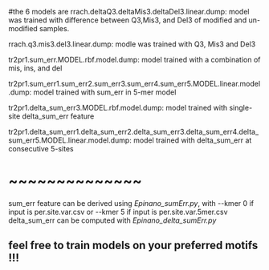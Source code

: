 #the 6 models are 
rrach.deltaQ3.deltaMis3.deltaDel3.linear.dump: model was trained with difference between Q3,Mis3, and Del3 of modified and un-modified samples.

rrach.q3.mis3.del3.linear.dump: modle was trained with Q3, Mis3 and Del3

tr2pr1.sum_err.MODEL.rbf.model.dump: model trained with a combination of mis, ins, and del 

tr2pr1.sum_err1.sum_err2.sum_err3.sum_err4.sum_err5.MODEL.linear.model.dump: model trained with sum_err in 5-mer model
 
tr2pr1.delta_sum_err3.MODEL.rbf.model.dump: model trained with single-site delta_sum_err feature

tr2pr1.delta_sum_err1.delta_sum_err2.delta_sum_err3.delta_sum_err4.delta_sum_err5.MODEL.linear.model.dump: model trained with delta_sum_err at consecutive 5-sites

# ~~~~~~~~~~~~~~
sum_err feature can be derived using *Epinano_sumErr.py*, with --kmer 0 if input is per.site.var.csv or --kmer 5 if input is per.site.var.5mer.csv
delta_sum_err can be computed with *Epinano_delta_sumErr.py*

## feel free to train models on your preferred motifs !!! 
